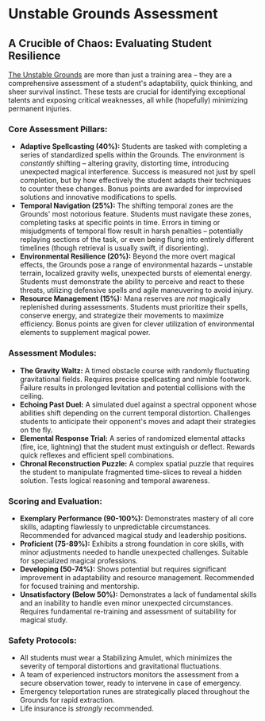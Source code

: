 # Unstable Grounds Assessment

## A Crucible of Chaos: Evaluating Student Resilience

[The Unstable Grounds](/geography/settlement/enclave/scholars-rift/the-unstable-grounds.md) are more than just a training area – they are a comprehensive assessment of a student's adaptability, quick thinking, and sheer survival instinct. These tests are crucial for identifying exceptional talents and exposing critical weaknesses, all while (hopefully) minimizing permanent injuries.

### Core Assessment Pillars:

*   **Adaptive Spellcasting (40%):** Students are tasked with completing a series of standardized spells within the Grounds. The environment is *constantly* shifting – altering gravity, distorting time, introducing unexpected magical interference. Success is measured not just by spell completion, but by how effectively the student adapts their techniques to counter these changes. Bonus points are awarded for improvised solutions and innovative modifications to spells.
*   **Temporal Navigation (25%):** The shifting temporal zones are the Grounds' most notorious feature. Students must navigate these zones, completing tasks at specific points in time. Errors in timing or misjudgments of temporal flow result in harsh penalties – potentially replaying sections of the task, or even being flung into entirely different timelines (though retrieval is usually swift, if disorienting).
*   **Environmental Resilience (20%):** Beyond the more overt magical effects, the Grounds pose a range of environmental hazards – unstable terrain, localized gravity wells, unexpected bursts of elemental energy. Students must demonstrate the ability to perceive and react to these threats, utilizing defensive spells and agile maneuvering to avoid injury.
*   **Resource Management (15%):** Mana reserves are *not* magically replenished during assessments. Students must prioritize their spells, conserve energy, and strategize their movements to maximize efficiency. Bonus points are given for clever utilization of environmental elements to supplement magical power.

### Assessment Modules:

*   **The Gravity Waltz:** A timed obstacle course with randomly fluctuating gravitational fields.  Requires precise spellcasting and nimble footwork. Failure results in prolonged levitation and potential collisions with the ceiling.
*   **Echoing Past Duel:** A simulated duel against a spectral opponent whose abilities shift depending on the current temporal distortion. Challenges students to anticipate their opponent's moves and adapt their strategies on the fly.
*   **Elemental Response Trial:** A series of randomized elemental attacks (fire, ice, lightning) that the student must extinguish or deflect.  Rewards quick reflexes and efficient spell combinations.
*   **Chronal Reconstruction Puzzle:** A complex spatial puzzle that requires the student to manipulate fragmented time-slices to reveal a hidden solution. Tests logical reasoning and temporal awareness.

### Scoring and Evaluation:

*   **Exemplary Performance (90-100%):** Demonstrates mastery of all core skills, adapting flawlessly to unpredictable circumstances.  Recommended for advanced magical study and leadership positions.
*   **Proficient (75-89%):** Exhibits a strong foundation in core skills, with minor adjustments needed to handle unexpected challenges.  Suitable for specialized magical professions.
*   **Developing (50-74%):** Shows potential but requires significant improvement in adaptability and resource management.  Recommended for focused training and mentorship.
*   **Unsatisfactory (Below 50%):** Demonstrates a lack of fundamental skills and an inability to handle even minor unexpected circumstances.  Requires fundamental re-training and assessment of suitability for magical study.

### Safety Protocols:

*   All students must wear a Stabilizing Amulet, which minimizes the severity of temporal distortions and gravitational fluctuations.
*   A team of experienced instructors monitors the assessment from a secure observation tower, ready to intervene in case of emergency.
*   Emergency teleportation runes are strategically placed throughout the Grounds for rapid extraction.
*   Life insurance is *strongly* recommended.
